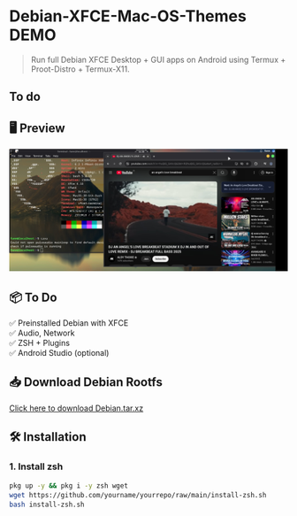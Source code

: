 # Debian-XFCE-Mac-OS-Themes DEMO

> Run full Debian XFCE Desktop + GUI apps on Android using Termux + Proot-Distro + Termux-X11.

## To do

## 🖥️ Preview

![preview](pic.jpg)

## 📦 To Do

✅ Preinstalled Debian with XFCE  
✅ Audio, Network  
✅ ZSH + Plugins  
✅ Android Studio (optional)

## 📥 Download Debian Rootfs

[Click here to download Debian.tar.xz](https://example.com/debian.tar.xz)

## 🛠️ Installation

### 1. Install zsh

```bash
pkg up -y && pkg i -y zsh wget
wget https://github.com/yourname/yourrepo/raw/main/install-zsh.sh
bash install-zsh.sh

